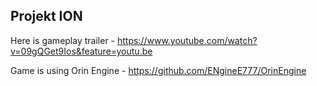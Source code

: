 
## Projekt ION

Here is gameplay trailer - https://www.youtube.com/watch?v=09gQGet9Ios&feature=youtu.be

Game is using Orin Engine - https://github.com/ENgineE777/OrinEngine